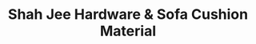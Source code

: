 ---
title: "Shah Jee Hardware & Sofa Cushion Material"
url: /karachi/shah-jee-hardware-und-sofa-cushion-material/
shop: Allgemein
---
